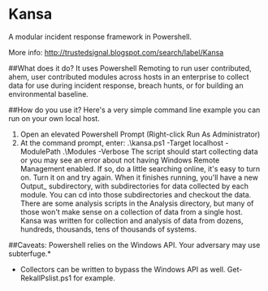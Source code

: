 Kansa
=====

A modular incident response framework in Powershell.

More info:
http://trustedsignal.blogspot.com/search/label/Kansa

##What does it do? 
It uses Powershell Remoting to run user contributed, ahem, user contributed modules across
hosts in an enterprise to collect data for use during incident response, breach hunts, or for building an
environmental baseline.

##How do you use it?
Here's a very simple command line example you can run on your own local host.
1. Open an elevated Powershell Prompt (Right-click Run As Administrator)
2. At the command prompt, enter: .\kansa.ps1 -Target localhost -ModulePath .\Modules -Verbose
The script should start collecting data or you may see an error about not having Windows Remote Management enabled.
If so, do a little searching online, it's easy to turn on. Turn it on and try again.
When it finishes running, you'll have a new Output_<timestamp> subdirectory, with subdirectories for data collected
by each module. You can cd into those subdirectories and checkout the data. There are some analysis scripts in the
Analysis directory, but many of those won't make sense on a collection of data from a single host. Kansa was written
for collection and analysis of data from dozens, hundreds, thousands, tens of thousands of systems.

##Caveats:
Powershell relies on the Windows API. Your adversary may use subterfuge.*

* Collectors can be written to bypass the Windows API as well. Get-RekallPslist.ps1 for example.
